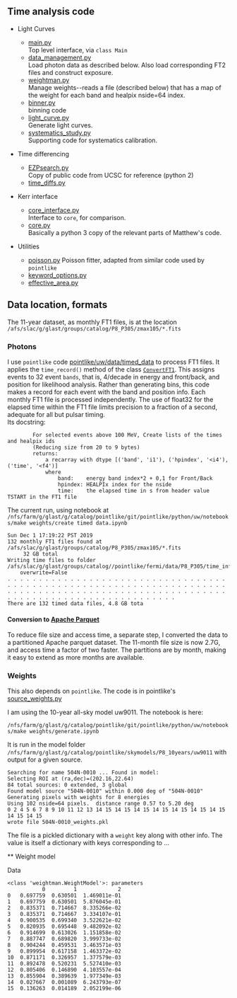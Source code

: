 ## Time analysis code

* Light Curves
    * [main.py](https://github.com/tburnett/lat_timing/blob/master/code/main.py)<br>
Top level interface, via `class Main` 
    * [data_management.py](https://github.com/tburnett/lat_timing/blob/master/code/data_management.py) <br>
 Load photon data as described below. Also load corresponding FT2 files and construct exposure.
    * [weightman.py](https://github.com/tburnett/lat_timing/blob/master/code/weightman.py)<br>
 Manage weights--reads a file (described below) that has a map of the weight for each band and healpix nside=64 index.
    * [binner.py](https://github.com/tburnett/lat_timing/blob/master/code/binner.py) <br>
    binning code
    * [light_curve.py](https://github.com/tburnett/lat_timing/blob/master/code/light_curve.py)<br>
    Generate light curves.
    * [systematics_study.py](https://github.com/tburnett/lat_timing/blob/master/code/systematic_study.py)<br>
    Supporting code for systematics calibration.

* Time differencing
    * [EZPsearch.py](https://github.com/tburnett/lat_timing/blob/master/code/EZPsearch.py)  
 Copy of public code from UCSC for reference (python 2)
    * [time_diffs.py](https://github.com/tburnett/lat_timing/blob/master/code/time_diffs.py) 


* Kerr interface
    - [core_interface.py](https://github.com/tburnett/lat_timing/blob/master/code/core_interface.py)<br>
    Interface to `core`, for comparison.
    - [core.py](https://github.com/tburnett/lat_timing/blob/master/code/core.py)<br>
    Basically a python 3 copy of the relevant parts of Matthew's code.


* Utilities
    * [poisson.py](https://github.com/tburnett/lat_timing/blob/master/code/poisson.py) 
    Poisson fitter, adapted from similar code used by `pointlike`
    * [keyword_options.py](https://github.com/tburnett/lat_timing/blob/master/code/keyword_options.py) 
    * [effective_area.py](https://github.com/tburnett/lat_timing/blob/master/code/)   
 

## Data location, formats

The 11-year dataset, as monthly FT1 files, is at the location `/afs/slac/g/glast/groups/catalog/P8_P305/zmax105/*.fits`
### Photons<br>
I use `pointlike` code [pointlike/uw/data/timed_data](https://github.com/tburnett/pointlike/blob/master/python/uw/data/timed_data.py) to process FT1 files.
It applies the `time_record()` method of the class [`ConvertFT1`](https://github.com/tburnett/pointlike/blob/451c9e0fc5a888d771fe0274a3438594599dc442/python/uw/data/binned_data.py#L490).
This assigns events to 32 event `bands`, that is, 4/decade in energy and front/back, and position for likelihood analysis. Rather than generating bins, this code makes a record for each event with the band and position info. Each monthly FT1 file is processed independently. The use of float32 for the elapsed time within the FT1 file limits precision to a fraction of a second, adequate for all but pulsar timing.  
Its docstring:

```
        For selected events above 100 MeV, Create lists of the times and healpix ids
        (Reducing size from 20 to 9 bytes)
        returns:
            a recarray with dtype [('band', 'i1'), ('hpindex', '<i4'), ('time', '<f4')]
            where
                band:    energy band index*2 + 0,1 for Front/Back 
                hpindex: HEALPIx index for the nside 
                time:    the elapsed time in s from header value TSTART in the FT1 file
```
The current run, using notebook at `/nfs/farm/g/glast/g/catalog/pointlike/git/pointlike/python/uw/notebooks/make weights/create timed data.ipynb`
```
Sun Dec 1 17:19:22 PST 2019
132 monthly FT1 files found at /afs/slac/g/glast/groups/catalog/P8_P305/zmax105/*.fits
	 32 GB total
Writing time files to folder /afs/slac/g/glast/groups/catalog//pointlike/fermi/data/P8_P305/time_info
	overwrite=False
. . . . . . . . . . . . . . . . . . . . . . . . . . . . . . . . . . . . . . . . . . . . . . . . . . . . . . . . . . . . . . . . . . . . . . . . . . . . . . . . . . . . . . . . . . . . . . . . . . . . . . . . . . . . . . . . . . . . . . . . . . . . . . . . . . . . 
There are 132 timed data files, 4.8 GB tota
```
#### Conversion to [Apache Parquet](http://parquet.apache.org/documentation/latest/)
To reduce file size and access time, a separate step, I converted the data to a partitioned Apache parquet dataset. The 11-month file size is now 2.7G, and access time a factor of two faster. The partitions are by month, making it easy to extend as more months are available.

### Weights<br>
This also depends on `pointlike`. The code is in pointlike's [source_weights.py](https://github.com/tburnett/pointlike/blob/master/python/uw/like2/source_weights.py)

I am using the 10-year all-sky model uw9011. The notebook is here:

`/nfs/farm/g/glast/g/catalog/pointlike/git/pointlike/python/uw/notebooks/make weights/generate.ipynb`

It is run in the model folder `/nfs/farm/g/glast/g/catalog/pointlike/skymodels/P8_10years/uw9011`
with output for a given source.
```
Searching for name 504N-0010 ... Found in model:
Selecting ROI at (ra,dec)=(202.16,22.64)
84 total sources: 0 extended, 3 global
Found model source "504N-0010" within 0.000 deg of "504N-0010"
Generating pixels with weights for 8 energies
Using 102 nside=64 pixels.  distance range 0.57 to 5.20 deg
0 2 4 5 6 7 8 9 10 11 12 13 14 15 14 15 14 15 14 15 14 15 14 15 14 15 14 15 14 15
wrote file 504N-0010_weights.pkl
```

The file is a pickled dictionary with a `weight` key along with other info. The value is itself a dictionary with keys corresponding to ...

** Weight model

Data

```
<class 'weightman.WeightModel'>: parameters
           0         1             2
0   0.697759  0.630501  1.469011e-01
1   0.697759  0.630501  5.876045e-01
2   0.835371  0.714667  8.335266e-02
3   0.835371  0.714667  3.334107e-01
4   0.900535  0.699340  3.522621e-02
5   0.820935  0.695448  9.482092e-02
6   0.914699  0.613026  1.151858e-02
7   0.887747  0.689820  3.999733e-02
8   0.904244  0.459531  3.463571e-03
9   0.899954  0.617158  1.463372e-02
10  0.871171  0.326957  1.377579e-03
11  0.892478  0.520231  5.527410e-03
12  0.805406  0.146890  4.103557e-04
13  0.855904  0.389639  1.977349e-03
14  0.027667  0.001089  6.243793e-07
15  0.136263  0.014189  2.052199e-06
```
